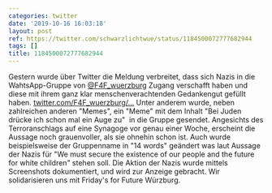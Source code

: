 ```yaml
---
categories: twitter
date: '2019-10-16 16:03:18'
layout: post
ref: https://twitter.com/schwarzlichtwue/status/1184500072777682944
tags: []
title: 1184500072777682944
---
```

Gestern wurde über Twitter die Meldung verbreitet, dass sich Nazis in die WahtsApp-Gruppe von [@F4F_wuerzburg](https://twitter.com/F4F_wuerzburg) Zugang verschafft haben und diese mit ihrem ganz klar menschenverachtenden Gedankengut gefüllt haben. [twitter.com/F4F_wuerzburg/…](https://twitter.com/F4F_wuerzburg/status/1184230187938013184) 
Unter anderem wurde, neben zahlreichen anderen "Memes", ein "Meme" mit dem Inhalt "Bei Juden drücke ich schon mal ein Auge zu"  in die Gruppe gesendet. 
Angesichts des Terroranschlags auf eine Synagoge vor genau einer Woche, erscheint die Aussage noch grauenvoller, als sie ohnehin schon ist. 
Auch wurde beispielsweise der Gruppenname in "14 words" geändert was laut Aussage der Nazis für "We must secure the existence of our people and the future for white children" stehen soll. 
Die Aktion der Nazis wurde mittels Screenshots dokumentiert, und wird zur Anzeige gebracht. Wir solidarisieren uns mit Friday's for Future Würzburg. 